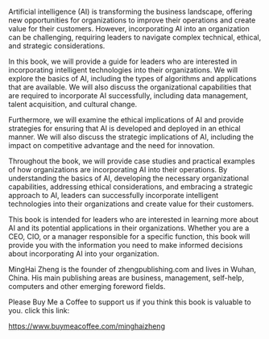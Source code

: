 
Artificial intelligence (AI) is transforming the business landscape, offering new opportunities for organizations to improve their operations and create value for their customers. However, incorporating AI into an organization can be challenging, requiring leaders to navigate complex technical, ethical, and strategic considerations.

In this book, we will provide a guide for leaders who are interested in incorporating intelligent technologies into their organizations. We will explore the basics of AI, including the types of algorithms and applications that are available. We will also discuss the organizational capabilities that are required to incorporate AI successfully, including data management, talent acquisition, and cultural change.

Furthermore, we will examine the ethical implications of AI and provide strategies for ensuring that AI is developed and deployed in an ethical manner. We will also discuss the strategic implications of AI, including the impact on competitive advantage and the need for innovation.

Throughout the book, we will provide case studies and practical examples of how organizations are incorporating AI into their operations. By understanding the basics of AI, developing the necessary organizational capabilities, addressing ethical considerations, and embracing a strategic approach to AI, leaders can successfully incorporate intelligent technologies into their organizations and create value for their customers.

This book is intended for leaders who are interested in learning more about AI and its potential applications in their organizations. Whether you are a CEO, CIO, or a manager responsible for a specific function, this book will provide you with the information you need to make informed decisions about incorporating AI into your organization.

MingHai Zheng is the founder of zhengpublishing.com and lives in Wuhan, China. His main publishing areas are business, management, self-help, computers and other emerging foreword fields.

Please Buy Me a Coffee to support us if you think this book is valuable to you. click this link:

https://www.buymeacoffee.com/minghaizheng

